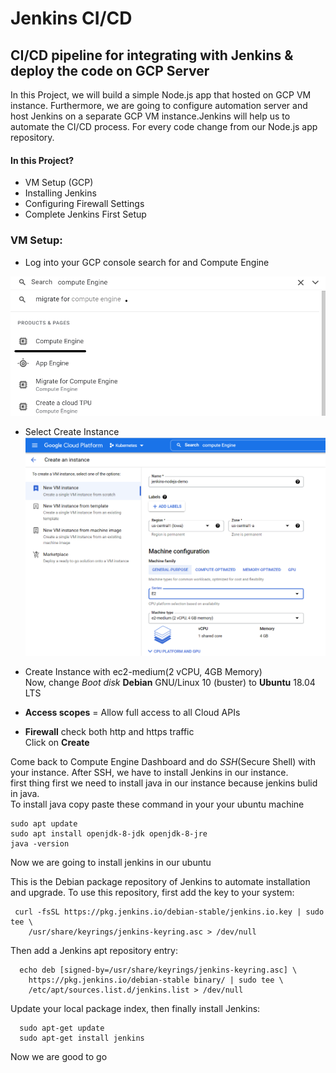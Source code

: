 # Jenkins CI/CD
## CI/CD pipeline for integrating with Jenkins & deploy the code on GCP Server

In this Project, we will build a simple Node.js app that hosted on GCP VM instance. Furthermore, we are going to configure automation server and host Jenkins on a separate GCP VM instance.Jenkins will help us to automate the CI/CD process. For every code change from our Node.js app repository.

#### In this Project?
* VM Setup (GCP)
* Installing Jenkins
* Configuring Firewall Settings
* Complete Jenkins First Setup


### VM Setup:

- Log into your GCP console search for and Compute Engine

![alt text](https://github.com/rishavmehra/Jenkins-CI-CD/blob/main/images/compute-Engine.png)

- Select Create Instance
![alt text](https://github.com/rishavmehra/Jenkins-CI-CD/blob/main/images/instance.png)

- Create Instance with ec2-medium(2 vCPU, 4GB Memory)</br>
Now, change *Boot disk* **Debian** GNU/Linux 10 (buster) to  **Ubuntu** 18.04 LTS
- **Access scopes** = Allow full access to all Cloud APIs
- **Firewall** check both http and https traffic</br>
  Click on **Create** 

Come back to Compute Engine Dashboard and do *SSH*(Secure Shell) with your instance. After SSH, we have to install Jenkins in our instance.</br>
first thing first we need to install java in our instance because jenkins bulid in java.</br>
To install java copy paste these command in your your ubuntu machine
```
sudo apt update
sudo apt install openjdk-8-jdk openjdk-8-jre
java -version
``` 
Now we are going to install jenkins in our ubuntu

This is the Debian package repository of Jenkins to automate installation and upgrade. To use this repository, first add the key to your system:

```
 curl -fsSL https://pkg.jenkins.io/debian-stable/jenkins.io.key | sudo tee \
    /usr/share/keyrings/jenkins-keyring.asc > /dev/null 
```
Then add a Jenkins apt repository entry:
```
  echo deb [signed-by=/usr/share/keyrings/jenkins-keyring.asc] \
    https://pkg.jenkins.io/debian-stable binary/ | sudo tee \
    /etc/apt/sources.list.d/jenkins.list > /dev/null
```

Update your local package index, then finally install Jenkins:

```
  sudo apt-get update
  sudo apt-get install jenkins
```

Now we are good to go
